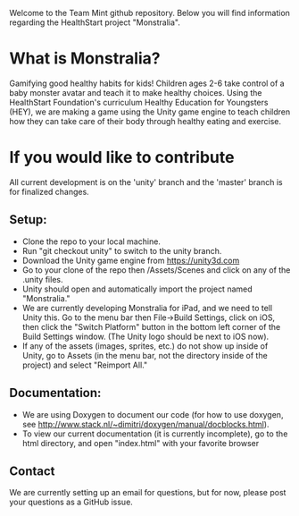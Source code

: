 Welcome to the Team Mint github repository.  Below you will find information regarding the HealthStart project "Monstralia".

# What is Monstralia?
Gamifying good healthy habits for kids! Children ages 2-6 take control of a baby monster avatar and teach it to make healthy choices. Using the HealthStart Foundation's curriculum Healthy Education for Youngsters (HEY), we are making a game using the Unity game engine to teach children how they can take care of their body through healthy eating and exercise.

# If you would like to contribute
All current development is on the 'unity' branch and the 'master' branch is for finalized changes.

## Setup:
* Clone the repo to your local machine.
* Run "git checkout unity" to switch to the unity branch.
* Download the Unity game engine from https://unity3d.com
* Go to your clone of the repo then /Assets/Scenes and click on any of the .unity files.
* Unity should open and automatically import the project named "Monstralia."
* We are currently developing Monstralia for iPad, and we need to tell Unity this. Go to the menu bar then File->Build Settings, click on iOS, then click the "Switch Platform" button in the bottom left corner of the Build Settings window. (The Unity logo should be next to iOS now).
* If any of the assets (images, sprites, etc.) do not show up inside of Unity, go to Assets (in the menu bar, not the directory inside of the project) and select "Reimport All."

## Documentation:
* We are using Doxygen to document our code (for how to use doxygen, see http://www.stack.nl/~dimitri/doxygen/manual/docblocks.html). 
* To view our current documentation (it is currently incomplete), go to the html directory, and open "index.html" with your favorite browser

## Contact
We are currently setting up an email for questions, but for now, please post your questions as a GitHub issue.
